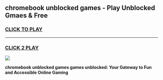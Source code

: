 
## chromebook unblocked games - Play Unblocked Gmaes & Free
<h3>
<a href="https://news.freeplayer.one?title=chromebook_unblocked_games&ref=16F">CLICK TO PLAY</a></h3>
<hr>

<h3>
<a href="https://news.freeplayer.one?title=chromebook_unblocked_games&ref=16F">CLICK 2 PLAY</a>
  
</h3>

<a href="https://news.freeplayer.one?title=chromebook_unblocked_games&ref=16F/"><img src="https://clearcache.store/games.png"></a>


**chromebook unblocked games games unblocked: Your Gateway to Fun and Accessible Online Gaming**
